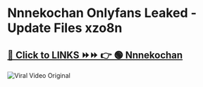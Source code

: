 
 # Nnnekochan Onlyfans Leaked - Update Files xzo8n

## <h2><a href="https://clipsfans.com/Nnnekochan&ref=git">🔗 Click to LINKS ⏩⏩ 👉 🟢 Nnnekochan </a></h2>

<a href="https://clipsfans.com/Nnnekochan&ref=git" rel="nofollow" data-target="animated-image.originalLink"><img src="https://i.ibb.co.com/xMMVF88/686577567.gif" alt="Viral Video Original" style="max-width: 100%; display: inline-block;" data-target="animated-image.originalImage"></a>

